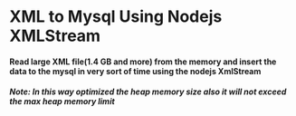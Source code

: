 # XML to Mysql Using Nodejs XMLStream

#### Read large XML file(1.4 GB and more) from the memory and insert the data to the mysql in very sort of time using the nodejs XmlStream

##### Note: In this way optimized the heap memory size also it will not exceed the max heap memory limit
